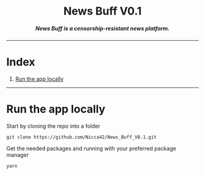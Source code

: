 <div align="center">
    <h1>
        News Buff V0.1
    </h1>
    <h5>
        News Buff is a censorship-resistant news platform.
    </h5>
</div>

---

# Index

1. [Run the app locally](#run-the-app-locally)

---

# Run the app locally 

Start by cloning the repo into a folder
```
git clone https://github.com/Nicca42/News_Buff_V0.1.git
```

Get the needed packages and running with your preferred package manager
```
yarn
```